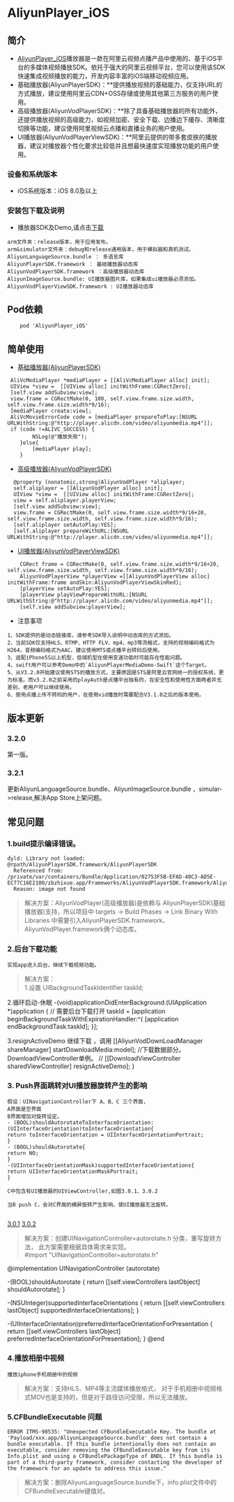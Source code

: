 # AliyunPlayer_iOS

## 简介
- [AliyunPlayer_iOS](https://help.aliyun.com/document_detail/61905.html?spm=5176.doc61431.6.684.6Do9wB)播放器是一款在阿里云视频点播产品中使用的、基于iOS平台的多媒体视频播放SDK。依托于强大的阿里云视频平台，您可以使用该SDK快速集成视频播放的能力，开发内容丰富的iOS端移动视频应用。
- 基础播放器(AliyunPlayerSDK)：**提供播放视频的基础能力，仅支持URL的方式播放，建议使用阿里云CDN+OSS存储或使用其他第三方服务的用户使用。
- 高级播放器(AliyunVodPlayerSDK)：**除了具备基础播放器的所有功能外，还提供播放视频的高级能力，如视频加密、安全下载、边播边下缓存、清晰度切换等功能，建议使用阿里视频云点播和直播业务的用户使用。
- UI播放器(AliyunVodPlayerViewSDK)：**阿里云提供的带多套皮肤的播放器，建议对播放器个性化要求比较低并且想最快速度实现播放功能的用户使用。




### 设备和系统版本

- iOS系统版本：iOS 8.0及以上

### 安装包下载及说明
- 播放器SDK及Demo,请点击[下载](https://help.aliyun.com/document_detail/51992.html?spm=5176.doc51787.6.646.BpeBmK)

```
arm文件夹：release版本，用于应用发布。
arm&simulator文件夹：debug和release通用版本，用于模拟器和真机测试。
AliyunLanguageSource.bundle ： 多语言库
AliyunPlayerSDK.framework ： 基础播放器动态库
AliyunVodPlayerSDK.framework ：高级播放器动态库
AliyunImageSource.bundle: UI播放器图片库，如果集成ui播放器必须添加。
AliyunVodPlayerViewSDK.framework : UI播放器动态库
```

## Pod依赖

```
    pod 'AliyunPlayer_iOS'
```

## 简单使用

- [基础播放器(AliyunPlayerSDK)](https://help.aliyun.com/document_detail/61899.html)
```
 AliVcMediaPlayer *mediaPlayer = [[AliVcMediaPlayer alloc] init];
 UIView *view =  [[UIView alloc] initWithFrame:CGRectZero];
 [self.view addSubview:view];
 view.frame = CGRectMake(0, 100, self.view.frame.size.width, self.view.frame.size.width*9/16);
 [mediaPlayer create:view];
 AliVcMovieErrorCode code = [mediaPlayer prepareToPlay:[NSURL URLWithString:@"http://player.alicdn.com/video/aliyunmedia.mp4"]];
 if (code !=ALIVC_SUCCESS) {
        NSLog(@"播放失败");
    }else{
        [mediaPlayer play];
    }
```

- [高级播放器(AliyunVodPlayerSDK)](https://help.aliyun.com/document_detail/61900.html)
```
  @property (nonatomic,strong)AliyunVodPlayer *aliplayer;
  self.aliplayer = [[AliyunVodPlayer alloc] init];
  UIView *view =  [[UIView alloc] initWithFrame:CGRectZero];
  view = self.aliplayer.playerView;
  [self.view addSubview:view];
  view.frame = CGRectMake(0, self.view.frame.size.width*9/16+20, self.view.frame.size.width, self.view.frame.size.width*9/16);
  [self.aliplayer setAutoPlay:YES];
  [self.aliplayer prepareWithURL:[NSURL URLWithString:@"http://player.alicdn.com/video/aliyunmedia.mp4"]];
```

- [UI播放器(AliyunVodPlayerViewSDK)](https://help.aliyun.com/document_detail/61902.html)
```
    CGRect frame = CGRectMake(0, self.view.frame.size.width*9/16+20, self.view.frame.size.width, self.view.frame.size.width*9/16);
    AliyunVodPlayerView *playerView =[[AliyunVodPlayerView alloc] initWithFrame:frame andSkin:AliyunVodPlayerViewSkinRed];
    [playerView setAutoPlay:YES];
    [playerView playViewPrepareWithURL:[NSURL URLWithString:@"http://player.alicdn.com/video/aliyunmedia.mp4"]];
    [self.view addSubview:playerView];
```


- 注意事项
```
1、SDK提供的是动态链接库，请参考SDK导入说明中动态库的方式添加。
2、当前SDK仅支持HLS、RTMP、HTTP FLV、mp4、mp3等流格式，支持的视频编码格式为H264，音频编码格式为AAC。建议使用MTS或点播平台转码后使用。
3、适配iPhone5S以上机型，低端机型在使用变速功能时可能存在性能问题。
4、swift用户可以参考Demo中的`AliyunPlayerMediaDemo-Swift`这个Target。
5、从V3.2.0开始建议使用STS的播放方式，主要原因是STS是阿里云官网统一的授权系统，更为标准。而v3.2.0之前采用的playAuth是点播平台独有的，在安全性和使用性方面两者并无差别，老用户可以继续使用。
6、使用点播上传不转码的用户，在使用vid播放时需要配合V3.1.0之后的版本使用。
```

## 版本更新
### 3.2.0
第一版。
### 3.2.1
更新AliyunLanguageSource.bundle、AliyunImageSource.bundle ，simular->release,解决App Store上架问题。

## 常见问题

### 1.build提示编译错误。
```
dyld: Library not loaded: @rpath/AliyunPlayerSDK.framework/AliyunPlayerSDK
  Referenced from: /private/var/containers/Bundle/Application/02753F5B-EFAD-40C3-AD5E-EC77C16E2100/zbzhixue.app/Frameworks/AliyunVodPlayerSDK.framework/AliyunVodPlayerSDK
  Reason: image not found
```

>解决方案：AliyunVodPlayer(高级播放器)是依赖与 AliyunPlayerSDK(基础播放器)支持，所以项目中 targets -> Build Phases -> Link Binary With Libraries 中需要引入AliyunPlayerSDK.framework、AliyunVodPlayer.framework俩个动态库。

### 2.后台下载功能

```
实现app进入后台，继续下载视频功能。
```
>解决方案：</br>1.设置
 UIBackgroundTaskIdentifier taskId;
 
 2.循环启动-休眠
 -(void)applicationDidEnterBackground:(UIApplication *)application {
 //    需要后台下载打开
 taskId = [application beginBackgroundTaskWithExpirationHandler:^{
 [application endBackgroundTask:taskId];
 }];
 
 3.resignActiveDemo 继续下载 ，调用 [[AliyunVodDownLoadManager shareManager] startDownloadMedia:model];
 //下载数据部分。DownloadViewController单例。
 //         [[DownloadViewController sharedViewController] resignActiveDemo];
 }

### 3. Push界面跳转对UI播放器旋转产生的影响
```
假设：UINavigationController下 A、B、C 三个界面，
A界面是空界面
B界面增加对旋转设定。
- (BOOL)shouldAutorotateToInterfaceOrientation:(UIInterfaceOrientation)toInterfaceOrientation{
return toInterfaceOrientation = UIInterfaceOrientationPortrait;
}
- (BOOL)shouldAutorotate{
return NO;
}
-(UIInterfaceOrientationMask)supportedInterfaceOrientations{
return UIInterfaceOrientationMaskPortrait;
}

C中包含有UI播放器的UIViewController,如图3.0.1、3.0.2

当B push C，会对C界面的横屏旋转产生影响，使UI播放器无法旋转。


```
[3.0.1](http://docs-aliyun.cn-hangzhou.oss.aliyun-inc.com/assets/pic/51802/cn_zh/1511258771647/101.png)
[3.0.2](http://docs-aliyun.cn-hangzhou.oss.aliyun-inc.com/assets/pic/51802/cn_zh/1511258796532/102.png)


>解决方案：创建UINavigationController+autorotate.h 分类，重写旋转方法， 此方案需要根据具体需求来实现。</br>#import "UINavigationController+autorotate.h"

@implementation UINavigationController (autorotate)

-(BOOL)shouldAutorotate {
return [[self.viewControllers lastObject] shouldAutorotate];
}

-(NSUInteger)supportedInterfaceOrientations {
return [[self.viewControllers lastObject] supportedInterfaceOrientations];
}

-(UIInterfaceOrientation)preferredInterfaceOrientationForPresentation {
return [[self.viewControllers lastObject] preferredInterfaceOrientationForPresentation];
}
@end


###  4.播放相册中视频
```
播放iphone手机相册中的视频
```
>解决方案：支持HLS、MP4等主流媒体播放格式， 对于手机相册中视频格式MOV也是支持的，但是对于路径访问受限，所以无法播放。

### 5.CFBundleExecutable 问题
```
ERROR ITMS-90535: "Unexpected CFBundleExecutable Key. The bundle at 'Payload/xxx.app/AliyunLanguageSource.bundle' does not contain a bundle executable. If this bundle intentionally does not contain an executable, consider removing the CFBundleExecutable key from its Info.plist and using a CFBundlePackageType of BNDL. If this bundle is part of a third-party framework, consider contacting the developer of the framework for an update to address this issue."
```
>解决方案：删除AliyunLanguageSource.bundle下，info.plist文件中的CFBundleExecutable键值对。













